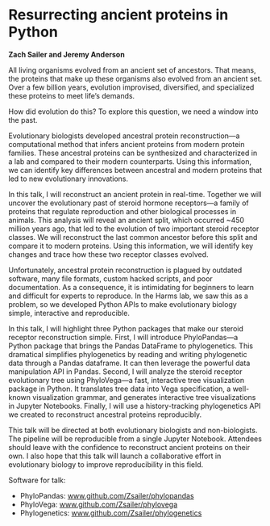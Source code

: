 # Resurrecting ancient proteins in Python

**Zach Sailer and Jeremy Anderson**

All living organisms evolved from an ancient set of ancestors. That means, the proteins that make up these organisms also evolved from an ancient set. Over a few billion years, evolution improvised, diversified, and specialized these proteins to meet life’s demands.

How did evolution do this? To explore this question, we need a window into the past.

Evolutionary biologists developed ancestral protein reconstruction—a computational method that infers ancient proteins from modern protein families. These ancestral proteins can be synthesized and characterized in a lab and compared to their modern counterparts. Using this information, we can identify key differences between ancestral and modern proteins that led to new evolutionary innovations.

In this talk, I will reconstruct an ancient protein in real-time. Together we will uncover the evolutionary past of steroid hormone receptors—a family of proteins that regulate reproduction and other biological processes in animals. This analysis will reveal an ancient split, which occurred ~450 million years ago, that led to the evolution of two important steroid receptor classes. We will reconstruct the last common ancestor before this split and compare it to modern proteins. Using this information, we will identify key changes and trace how these two receptor classes evolved.

Unfortunately, ancestral protein reconstruction is plagued by outdated software, many file formats, custom hacked scripts, and poor documentation. As a consequence, it is intimidating for beginners to learn and difficult for experts to reproduce. In the Harms lab, we saw this as a problem, so we developed Python APIs to make evolutionary biology simple, interactive and reproducible.

In this talk, I will highlight three Python packages that make our steroid receptor reconstruction simple. First, I will introduce PhyloPandas—a Python package that brings the Pandas DataFrame to phylogenetics. This dramatical simplifies phylogenetics by reading and writing phylogenetic data through a Pandas dataframe. It can then leverage the powerful data manipulation API in Pandas. Second, I will analyze the steroid receptor evolutionary tree using PhyloVega—a fast, interactive tree visualization package in Python. It translates tree data into Vega specification, a well-known visualization grammar, and generates interactive tree visualizations in Jupyter Notebooks. Finally, I will use a history-tracking phylogenetics API we created to reconstruct ancestral proteins reproducibly.

This talk will be directed at both evolutionary biologists and non-biologists. The pipeline will be reproducible from a single Jupyter Notebook. Attendees should leave with the confidence to reconstruct ancient proteins on their own. I also hope that this talk will launch a collaborative effort in evolutionary biology to improve reproducibility in this field.

Software for talk:
- PhyloPandas: www.github.com/Zsailer/phylopandas
- PhyloVega:  www.github.com/Zsailer/phylovega
- Phylogenetics: www.github.com/Zsailer/phylogenetics
